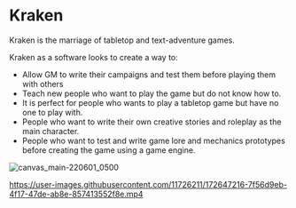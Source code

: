 # Kraken


Kraken is the marriage of tabletop and text-adventure games. 

Kraken as a software looks to create a way to:

- Allow GM to write their campaigns and test them before playing them with others 
- Teach new people who want to play the game but do not know how to.
- It is perfect for people who wants to play a tabletop game but have no one to play with. 
- People who want to write their own creative stories and roleplay as the main character.
- People who want to test and write game lore and mechanics prototypes before creating the game using a game engine.

![canvas_main-220601_0500](https://user-images.githubusercontent.com/11726211/171335054-69bec792-57f1-478f-9e43-03472f54a6bd.png)



https://user-images.githubusercontent.com/11726211/172647216-7f56d9eb-4f17-47de-ab8e-857413552f8e.mp4


